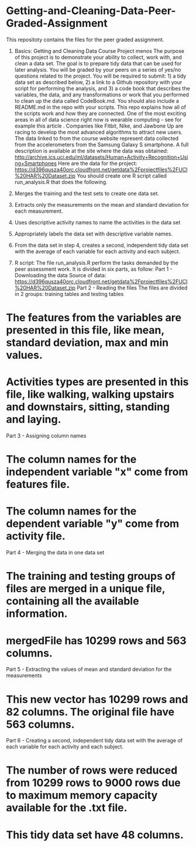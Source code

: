 # Getting-and-Cleaning-Data-Peer-Graded-Assignment
This repositoty contains the files for the peer graded assignment.
1. Basics:
Getting and Cleaning Data Course Project
menos 
The purpose of this project is to demonstrate your ability to collect, work with, and clean a data set. The goal is to prepare tidy data that can be used for later analysis. You will be graded by your peers on a series of yes/no questions related to the project. You will be required to submit: 1) a tidy data set as described below, 2) a link to a Github repository with your script for performing the analysis, and 3) a code book that describes the variables, the data, and any transformations or work that you performed to clean up the data called CodeBook.md. You should also include a README.md in the repo with your scripts. This repo explains how all of the scripts work and how they are connected.
One of the most exciting areas in all of data science right now is wearable computing - see for example this article . Companies like Fitbit, Nike, and Jawbone Up are racing to develop the most advanced algorithms to attract new users. The data linked to from the course website represent data collected from the accelerometers from the Samsung Galaxy S smartphone. A full description is available at the site where the data was obtained:
http://archive.ics.uci.edu/ml/datasets/Human+Activity+Recognition+Using+Smartphones 
Here are the data for the project:
https://d396qusza40orc.cloudfront.net/getdata%2Fprojectfiles%2FUCI%20HAR%20Dataset.zip 
You should create one R script called run_analysis.R that does the following. 
1.	Merges the training and the test sets to create one data set.
2.	Extracts only the measurements on the mean and standard deviation for each measurement. 
3.	Uses descriptive activity names to name the activities in the data set
4.	Appropriately labels the data set with descriptive variable names. 
5.	From the data set in step 4, creates a second, independent tidy data set with the average of each variable for each activity and each subject.

2. R script:
The file run_analysis.R perform the tasks demanded by the peer assessment work. It is divided in six parts, as follow:
Part 1 - Downloading the data
Source of data:  https://d396qusza40orc.cloudfront.net/getdata%2Fprojectfiles%2FUCI%20HAR%20Dataset.zip
Part 2 - Reading the files
The files are divided in 2 groups: training tables and testing tables
# The features from the variables are presented in this file, like mean, standard deviation, max and min values.
# Activities types are presented in this file, like walking, walking upstairs and downstairs, sitting, standing and laying.
Part 3 - Assigning column names
# The column names for the independent variable "x" come from features file.
# The column names for the dependent variable "y" come from activity file.
Part 4 - Merging the data in one data set
# The training and testing groups of files are merged in a unique file, containing all the available information.
# mergedFile has 10299 rows and 563 columns.
Part 5 - Extracting the values of mean and standard deviation for the measurements
# This new vector has 10299 rows and 82 columns. The original file have 563 columns.
Part 6 - Creating a second, independent tidy data set with the average of each variable for each activity and each subject.
# The number of rows were reduced from 10299 rows to 9000 rows due to maximum memory capacity available for the .txt file.
# This tidy data set have 48 columns.

